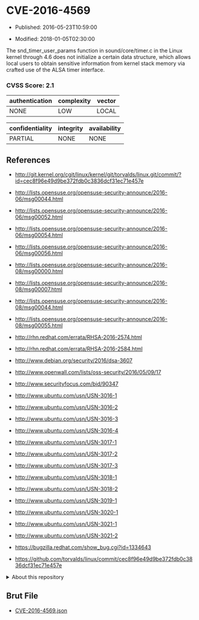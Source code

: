 # CVE-2016-4569

- Published: 2016-05-23T10:59:00

- Modified: 2018-01-05T02:30:00

The snd_timer_user_params function in sound/core/timer.c in the Linux kernel through 4.6 does not initialize a certain data structure, which allows local users to obtain sensitive information from kernel stack memory via crafted use of the ALSA timer interface.

### CVSS Score: **2.1**

| authentication | complexity | vector |
| --- | --- | --- |
| NONE | LOW | LOCAL |

| confidentiality | integrity | availability |
| --- | --- | --- |
| PARTIAL | NONE | NONE |

## References

* http://git.kernel.org/cgit/linux/kernel/git/torvalds/linux.git/commit/?id=cec8f96e49d9be372fdb0c3836dcf31ec71e457e

* http://lists.opensuse.org/opensuse-security-announce/2016-06/msg00044.html

* http://lists.opensuse.org/opensuse-security-announce/2016-06/msg00052.html

* http://lists.opensuse.org/opensuse-security-announce/2016-06/msg00054.html

* http://lists.opensuse.org/opensuse-security-announce/2016-06/msg00056.html

* http://lists.opensuse.org/opensuse-security-announce/2016-08/msg00000.html

* http://lists.opensuse.org/opensuse-security-announce/2016-08/msg00007.html

* http://lists.opensuse.org/opensuse-security-announce/2016-08/msg00044.html

* http://lists.opensuse.org/opensuse-security-announce/2016-08/msg00055.html

* http://rhn.redhat.com/errata/RHSA-2016-2574.html

* http://rhn.redhat.com/errata/RHSA-2016-2584.html

* http://www.debian.org/security/2016/dsa-3607

* http://www.openwall.com/lists/oss-security/2016/05/09/17

* http://www.securityfocus.com/bid/90347

* http://www.ubuntu.com/usn/USN-3016-1

* http://www.ubuntu.com/usn/USN-3016-2

* http://www.ubuntu.com/usn/USN-3016-3

* http://www.ubuntu.com/usn/USN-3016-4

* http://www.ubuntu.com/usn/USN-3017-1

* http://www.ubuntu.com/usn/USN-3017-2

* http://www.ubuntu.com/usn/USN-3017-3

* http://www.ubuntu.com/usn/USN-3018-1

* http://www.ubuntu.com/usn/USN-3018-2

* http://www.ubuntu.com/usn/USN-3019-1

* http://www.ubuntu.com/usn/USN-3020-1

* http://www.ubuntu.com/usn/USN-3021-1

* http://www.ubuntu.com/usn/USN-3021-2

* https://bugzilla.redhat.com/show_bug.cgi?id=1334643

* https://github.com/torvalds/linux/commit/cec8f96e49d9be372fdb0c3836dcf31ec71e457e

<details>
<summary>About this repository</summary> 

  This repository is part of the project [Live Hack CVE](https://github.com/Live-Hack-CVE). Main website can be found [www.live-hack.org](https://www.live-hack.org) 
  
  Made by [Sn0wAlice](https://github.com/Sn0wAlice) for the people that care about security and need to have a feed of the latest CVEs. Hope you enjoy it, don't forget to star the repo and follow me on [Twitter](https://twitter.com/Sn0wAlice) and [Github](https://github.com/Sn0wAlice). And that is my [personnal website](https://www.alice-snow.me/)

  - [Home Page](https://github.com/Live-Hack-CVE)
  - [Framework](https://github.com/Live-Hack-CVE/cve-framework)
  - [CVE database](https://github.com/Live-Hack-CVE/full_database)
  - [Changelog](https://github.com/Live-Hack-CVE/Changelog)
</details>

## Brut File

* [CVE-2016-4569.json](https://raw.githubusercontent.com/Live-Hack-CVE/full_database/main/cves/2016/CVE-2016-4569.json)

